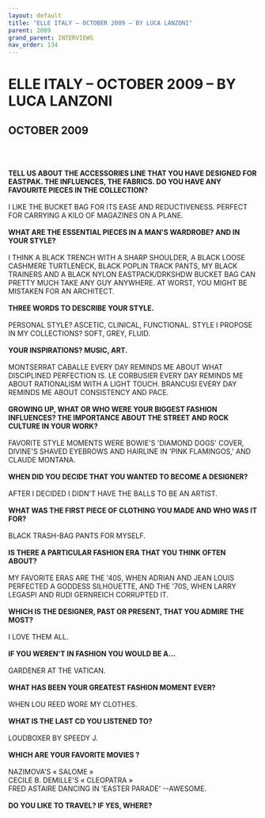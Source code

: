 ```yaml
---
layout: default
title: "ELLE ITALY – OCTOBER 2009 – BY LUCA LANZONI"
parent: 2009
grand_parent: INTERVIEWS
nav_order: 134
---
```


# ELLE ITALY – OCTOBER 2009 – BY LUCA LANZONI
## OCTOBER 2009

<br><br></p>
<p><b>TELL US ABOUT THE ACCESSORIES LINE THAT YOU HAVE DESIGNED FOR EASTPAK. THE INFLUENCES, THE FABRICS. DO YOU HAVE ANY FAVOURITE PIECES IN THE COLLECTION?</b> <br />
<br />
I LIKE THE BUCKET BAG FOR ITS EASE AND REDUCTIVENESS. PERFECT FOR CARRYING A KILO OF MAGAZINES ON A PLANE. <br />
<br />
<b>WHAT ARE THE ESSENTIAL PIECES IN A MAN'S WARDROBE? AND IN YOUR STYLE?</b> <br />
<br />
I THINK A BLACK TRENCH WITH A SHARP SHOULDER, A BLACK LOOSE CASHMERE TURTLENECK, BLACK POPLIN TRACK PANTS, MY BLACK TRAINERS AND A BLACK NYLON EASTPACK/DRKSHDW BUCKET BAG CAN PRETTY MUCH TAKE ANY GUY ANYWHERE. AT WORST, YOU MIGHT BE MISTAKEN FOR AN ARCHITECT. <br />
<br />
<b>THREE WORDS TO DESCRIBE YOUR STYLE.</b> <br />
<br />
PERSONAL STYLE? ASCETIC, CLINICAL, FUNCTIONAL. STYLE I PROPOSE IN MY COLLECTIONS? SOFT, GREY, FLUID. <br />
<br />
<b>YOUR INSPIRATIONS? MUSIC, ART.</b> <br />
<br />
MONTSERRAT CABALLE EVERY DAY REMINDS ME ABOUT WHAT DISCIPLINED PERFECTION IS. LE CORBUSIER EVERY DAY REMINDS ME ABOUT RATIONALISM WITH A LIGHT TOUCH. BRANCUSI EVERY DAY REMINDS ME ABOUT CONSISTENCY AND PACE. <br />
<br />
<b>GROWING UP, WHAT OR WHO WERE YOUR BIGGEST FASHION INFLUENCES? THE IMPORTANCE ABOUT THE STREET AND ROCK CULTURE IN YOUR WORK?</b> <br />
<br />
FAVORITE STYLE MOMENTS WERE BOWIE'S 'DIAMOND DOGS' COVER, DIVINE'S SHAVED EYEBROWS AND HAIRLINE IN 'PINK FLAMINGOS,' AND CLAUDE MONTANA. <br />
<br />
<b>WHEN DID YOU DECIDE THAT YOU WANTED TO BECOME A DESIGNER?</b> <br />
<br />
AFTER I DECIDED I DIDN'T HAVE THE BALLS TO BE AN ARTIST. <br />
<br />
<b>WHAT WAS THE FIRST PIECE OF CLOTHING YOU MADE AND WHO WAS IT FOR?</b> <br />
<br />
BLACK TRASH-BAG PANTS FOR MYSELF. <br />
<br />
<b>IS THERE A PARTICULAR FASHION ERA THAT YOU THINK OFTEN ABOUT?</b> <br />
<br />
MY FAVORITE ERAS ARE THE '40S, WHEN ADRIAN AND JEAN LOUIS PERFECTED A GODDESS SILHOUETTE, AND THE '70S, WHEN LARRY LEGASPI AND RUDI GERNREICH CORRUPTED IT. <br />
<br />
<b>WHICH IS THE DESIGNER, PAST OR PRESENT, THAT YOU ADMIRE THE MOST?</b> <br />
<br />
I LOVE THEM ALL. <br />
<br />
<b>IF YOU WEREN'T IN FASHION YOU WOULD BE A...</b> <br />
<br />
GARDENER AT THE VATICAN. <br />
<br />
<b>WHAT HAS BEEN YOUR GREATEST FASHION MOMENT EVER?</b> <br />
<br />
WHEN LOU REED WORE MY CLOTHES. <br />
<br />
<b>WHAT IS THE LAST CD YOU LISTENED TO?</b> <br />
<br />
LOUDBOXER BY SPEEDY J. <br />
<br />
<b>WHICH ARE YOUR FAVORITE MOVIES ?</b> <br />
<br />
NAZIMOVA'S « SALOME »<br />
CECILE B. DEMILLE'S « CLEOPATRA »<br />
FRED ASTAIRE DANCING IN 'EASTER PARADE' --AWESOME. <br />
<br />
<b>DO YOU LIKE TO TRAVEL? IF YES, WHERE? </b><br />
<br />

